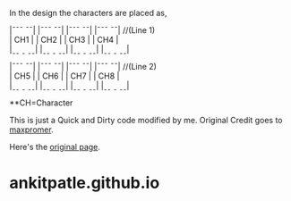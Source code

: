 In the design the characters are placed as,

|¯¯¯ ¯¯| |¯¯¯ ¯¯| |¯¯¯ ¯¯| |¯¯¯ ¯¯| //(Line 1)                                                                        
| CH1 | | CH2 | | CH3 | | CH4 |                                                                               
|ˍˍ ˍ ˍˍ| |ˍˍ ˍ ˍˍ| |ˍˍ ˍ ˍˍ| |ˍˍ ˍ ˍˍ|                                                                         
                                                  
|¯¯¯ ¯¯| |¯¯¯ ¯¯| |¯¯¯ ¯¯| |¯¯¯ ¯¯| //(Line 2)                                                
| CH5 | | CH6 | | CH7 | | CH8 |                                         
|ˍˍ ˍ ˍˍ| |ˍˍ ˍ ˍˍ| |ˍˍ ˍ ˍˍ| |ˍˍ ˍ ˍˍ|                                                               

**CH=Character

This is just a Quick and Dirty code modified by me.
Original Credit goes to [maxpromer](https://github.com/maxpromer).

Here's  the [original page](https://maxpromer.github.io/LCD-Character-Creator/).

# ankitpatle.github.io
